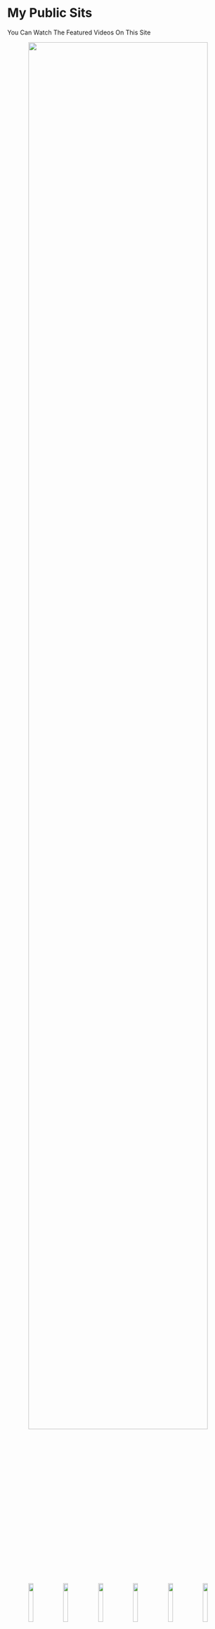 # My Public Sits
You Can Watch The Featured Videos On This Site


<div align="center">

  <img src="https://i.imgur.com/M5KHA0c.png" width="90%" height="">

<img src="https://cdni.pornpics.com/1280/7/515/29552983/29552983_021_ea10.jpg" width="15%">
</img> <img src="https://cdni.pornpics.com/1280/1/367/59273694/59273694_001_85ee.jpg" width="15%"></img> 
<img src="https://cdni.pornpics.com/1280/7/653/13563635/13563635_032_95a7.jpg" width="15%"></img> 
<img src="https://cdni.pornpics.com/1280/1/112/82043618/82043618_004_4327.jpg" width="15%"></img> 
<img src="https://cdni.pornpics.com/1280/1/358/42059883/42059883_001_8ea9.jpg" width="15%"></img> 
<img src="https://cdni.pornpics.com/1280/7/98/22381984/22381984_001_314c.jpg" width="15%"></img> 
